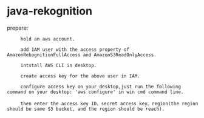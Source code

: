 # java-rekognition
prepare:  

         hold an aws account.  

         add IAM user with the access property of AmazonRekognitionFullAccess and AmazonS3ReadOnlyAccess.  
         
         intstall AWS CLI in desktop.  
         
         create access key for the above user in IAM.  
         
         configure access key on your desktop,just run the following command on your desktop: 'aws configure' in win cmd command line.  
         
         then enter the access key ID、secret access key、region(the region should be same S3 bucket, and the region should be reach).
           
           
        
